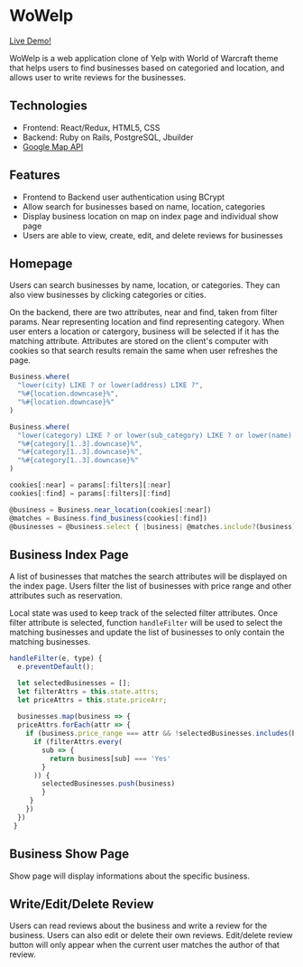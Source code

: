 # WoWelp

[Live Demo!](https://wowelp.herokuapp.com/#/)

WoWelp is a web application clone of Yelp with World of Warcraft theme that helps users to find businesses based on categoried and location, and allows user to write reviews for the businesses.

## Technologies

* Frontend: React/Redux, HTML5, CSS
* Backend: Ruby on Rails, PostgreSQL, Jbuilder
* [Google Map API](https://developers.google.com/maps/documentation/)

## Features

* Frontend to Backend user authentication using BCrypt
* Allow search for businesses based on name, location, categories
* Display business location on map on index page and individual show page
* Users are able to view, create, edit, and delete reviews for businesses

## Homepage

Users can search businesses by name, location, or categories. They can also view businesses by clicking categories or cities.

On the backend, there are two attributes, near and find, taken from filter params. Near representing location and find representing category. When user enters a location or catergory, business will be selected if it has the matching attribute. Attributes are stored on the client's computer with cookies so that search results remain the same when user refreshes the page.

```javascript
Business.where(
  "lower(city) LIKE ? or lower(address) LIKE ?", 
  "%#{location.downcase}%", 
  "%#{location.downcase}%"
)

Business.where(
  "lower(category) LIKE ? or lower(sub_category) LIKE ? or lower(name) LIKE ?",
  "%#{category[1..3].downcase}%", 
  "%#{category[1..3].downcase}%", 
  "%#{category[1..3].downcase}%"
)
```
```javascript
cookies[:near] = params[:filters][:near]
cookies[:find] = params[:filters][:find]

@business = Business.near_location(cookies[:near])
@matches = Business.find_business(cookies[:find])
@businesses = @business.select { |business| @matches.include?(business) }
```

## Business Index Page

A list of businesses that matches the search attributes will be displayed on the index page. Users filter the list of businesses with price range and other attributes such as reservation.

Local state was used to keep track of the selected filter attributes. Once filter attribute is selected, function `handleFilter` will be used to select the matching businesses and update the list of businesses to only contain the matching businesses. 

```javascript
handleFilter(e, type) {
  e.preventDefault();

  let selectedBusinesses = [];
  let filterAttrs = this.state.attrs;
  let priceAttrs = this.state.priceArr;
  
  businesses.map(business => {
  priceAttrs.forEach(attr => {
    if (business.price_range === attr && !selectedBusinesses.includes(business)) {
      if (filterAttrs.every(
        sub => {
          return business[sub] === 'Yes'
        }
      )) {
        selectedBusinesses.push(business)
        }
     }
    })
  })
 }
```

## Business Show Page

Show page will display informations about the specific business. 

## Write/Edit/Delete Review

Users can read reviews about the business and write a review for the business. Users can also edit or delete their own reviews. Edit/delete review button will only appear when the current user matches the author of that review.
